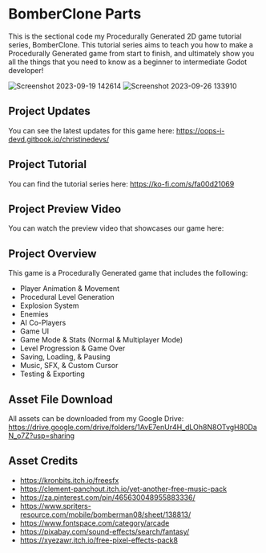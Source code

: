 # BomberClone Parts
This is the sectional code my Procedurally Generated 2D game tutorial series, BomberClone. This tutorial series aims to teach you how to make a Procedurally Generated game from start to finish, and ultimately show you all the things that you need to know as a beginner to intermediate Godot developer!

![Screenshot 2023-09-19 142614](https://github.com/christinec-dev/BomberClone_Parts/assets/87696858/4d573a1c-0df9-42b0-9bce-66527f9e7616)
![Screenshot 2023-09-26 133910](https://github.com/christinec-dev/BomberClone_Parts/assets/87696858/c879ec4a-041a-4876-8ec8-86be8c0ced25)

## Project Updates
You can see the latest updates for this game here: https://oops-i-devd.gitbook.io/christinedevs/

## Project Tutorial
You can find the tutorial series here: https://ko-fi.com/s/fa00d21069

## Project Preview Video
You can watch the preview video that showcases our game here: 

## Project Overview
This game is a Procedurally Generated game that includes the following:
- Player Animation & Movement
- Procedural Level Generation
- Explosion System
- Enemies
- AI Co-Players
- Game UI
- Game Mode & Stats (Normal & Multiplayer Mode)
- Level Progression & Game Over
- Saving, Loading, & Pausing
- Music, SFX, & Custom Cursor
- Testing & Exporting

## Asset File Download
All assets can be downloaded from my Google Drive: https://drive.google.com/drive/folders/1AvE7enUr4H_dLOh8N8OTvgH80DaN_o7Z?usp=sharing

## Asset Credits
- https://kronbits.itch.io/freesfx
- https://clement-panchout.itch.io/yet-another-free-music-pack
- https://za.pinterest.com/pin/465630048955883336/
- https://www.spriters-resource.com/mobile/bomberman08/sheet/138813/
- https://www.fontspace.com/category/arcade
- https://pixabay.com/sound-effects/search/fantasy/
- https://xyezawr.itch.io/free-pixel-effects-pack8
